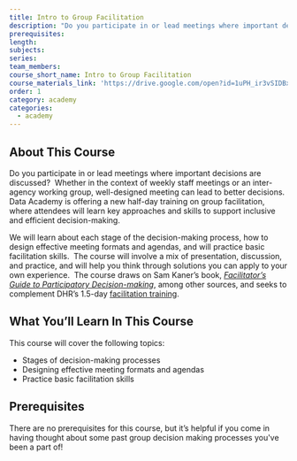 ```yaml
---
title: Intro to Group Facilitation
description: "Do you participate in or lead meetings where important decisions are discussed?\_ Whether in the context of weekly staff meetings or an inter-agency working group, well-designed meeting can lead to better decisions.\_ Data Academy is offering a new half-day training on group facilitation, where attendees will learn key approaches and skills to support inclusive and efficient decision-making."
prerequisites:
length:
subjects:
series:
team_members:
course_short_name: Intro to Group Facilitation
course_materials_link: 'https://drive.google.com/open?id=1uPH_ir3vSIDBxPsbqZjzL7vWUkc7RUiS'
order: 1
category: academy
categories:
  - academy
---
```


## About This Course

Do you participate in or lead meetings where important decisions are discussed?&nbsp; Whether in the context of weekly staff meetings or an inter-agency working group, well-designed meeting can lead to better decisions.&nbsp; Data Academy is offering a new half-day training on group facilitation, where attendees will learn key approaches and skills to support inclusive and efficient decision-making.

We will learn about each stage of the decision-making process, how to design effective meeting formats and agendas, and will practice basic facilitation skills.&nbsp; The course will involve a mix of presentation, discussion, and practice, and will help you think through solutions you can apply to your own experience.&nbsp; The course draws on Sam Kaner’s book, *[Facilitator’s Guide to Participatory Decision-making](https://communityatwork.com/our-publications/)*, among other sources, and seeks to complement DHR’s 1.5-day [facilitation training](https://sfdhr.org/facilitation-skills-leaders-tool-kit).

## What You’ll Learn In This Course

This course will cover the following topics:

* Stages of decision-making processes
* Designing effective meeting formats and agendas
* Practice basic facilitation skills

## Prerequisites

There are no prerequisites for this course, but it’s helpful if you come in having thought about some past group decision making processes you've been a part of\!
